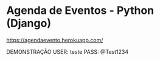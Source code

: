 # **Agenda de Eventos - Python (Django)**

https://agendaevento.herokuapp.com/

DEMONSTRAÇÃO
USER: teste
PASS: @Test1234

